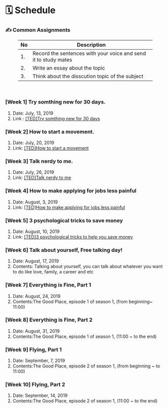 <h1><a name="header-n45" class="md-header-anchor md-print-anchor" href="af://n45"> </a><span>🗓 Schedule</span></h1>
<h3><a name="header-n46" class="md-header-anchor md-print-anchor" href="af://n46"> </a><span>✍️ Common Assignments</span></h3>
<figure><table>
<thead>
<tr><th><span>No</span></th><th><span>Description</span></th></tr></thead>
<tbody><tr><td><span>1.</span></td><td><span>Record the sentences with your voice and send it to study mates</span></td></tr><tr><td><span>2.</span></td><td><span>Write an essay about the topic</span></td></tr><tr><td><span>3.</span></td><td><span>Think about the disscution topic of the subject</span></td></tr></tbody>
</table></figure>
<p>&nbsp;</p>
<h3><a name="header-n61" class="md-header-anchor md-print-anchor" href="af://n61"> </a><span>[Week 1] Try somthing new for 30 days.</span></h3>
<ol>
<li><span>Date:  July, 13, 2019</span></li>
<li><span>Link : </span><a href='https://www.ted.com/talks/matt_cutts_try_something_new_for_30_days'><span>[TED]Try somthing new for 30 days</span></a></li>

</ol>
<h3><a name="header-n67" class="md-header-anchor md-print-anchor" href="af://n67"> </a><span>[Week 2] How to start a movement.</span></h3>
<ol>
<li><span>Date: July, 20, 2019</span></li>
<li><span>Link: </span><a href='https://www.ted.com/talks/derek_sivers_how_to_start_a_movement'><span>[TED]How to start a movement</span></a></li>

</ol>
<h3><a name="header-n73" class="md-header-anchor md-print-anchor" href="af://n73"> </a><span>[Week 3] Talk nerdy to me.</span></h3>
<ol>
<li><span>Date: July, 26, 2019</span></li>
<li><span>Link: </span><a href='https://www.ted.com/talks/melissa_marshall_talk_nerdy_to_me'><span>[TED]Talk nerdy to me</span></a></li>

</ol>
<h3><a name="header-n79" class="md-header-anchor md-print-anchor" href="af://n79"> </a><span>[Week 4] How to make applying for jobs less painful</span></h3>
<ol>
<li><span>Date: August, 3, 2019</span></li>
<li><span>Link: </span><a href='https://www.ted.com/talks/priyanka_jain_how_to_make_applying_for_jobs_less_painful'><span>[TED]How to make applying for jobs less painful</span></a></li>

</ol>
<h3><a name="header-n79" class="md-header-anchor md-print-anchor" href="af://n79"> </a><span>[Week 5] 3 psychological tricks to save money</span></h3>
<ol>
<li><span>Date: August, 10, 2019</span></li>
<li><span>Link: </span><a href='https://www.ted.com/talks/wendy_de_la_rosa_3_psychological_tricks_to_help_you_save_money'><span>[TED]3 psychological tricks to help you save money</span></a></li>

</ol>
</ol>
<h3><a name="header-n79" class="md-header-anchor md-print-anchor" href="af://n79"> </a><span>[Week 6] Talk about yourself, Free talking day!</span></h3>
<ol>
<li><span>Date: August, 17, 2019</span></li>
<li><span>Contents: Talking about yourself, you can talk about whatever you want to do like love, family, a career and etc</span></li>

</ol>
<h3><a name="header-n79" class="md-header-anchor md-print-anchor" href="af://n79"> </a><span>[Week 7] Everything is Fine, Part 1</span></h3>
<ol>
<li><span>Date: August, 24, 2019</span></li>
<li><span>Contents:The Good Place, episode 1 of season 1, (from beginning~ 11:00)</span></li>

</ol>
<h3><a name="header-n79" class="md-header-anchor md-print-anchor" href="af://n79"> </a><span>[Week 8] Everything is Fine, Part 2</span></h3>
<ol>
<li><span>Date: August, 31, 2019</span></li>
<li><span>Contents:The Good Place, episode 1 of season 1, (11:00 ~ to the end)</span></li>

</ol>
<h3><a name="header-n79" class="md-header-anchor md-print-anchor" href="af://n79"> </a><span>[Week 9] Flying, Part 1</span></h3>
<ol>
<li><span>Date: September, 7, 2019</span></li>
<li><span>Contents:The Good Place, episode 2 of season 1, (from beginning ~ to 11:00)</span></li>

</ol>
<h3><a name="header-n79" class="md-header-anchor md-print-anchor" href="af://n79"> </a><span>[Week 10] Flying, Part 2</span></h3>
<ol>
<li><span>Date: September, 14, 2019</span></li>
<li><span>Contents:The Good Place, episode 2 of season 1, (11:00 ~ to the end)</span></li>

</ol>
<p>&nbsp;</p>


